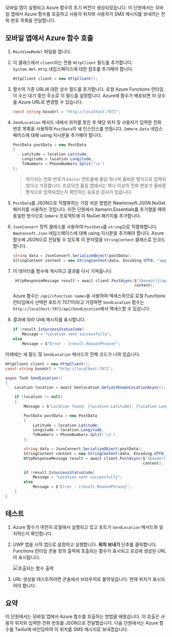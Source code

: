 모바일 앱이 실행되고 Azure 함수의 초기 버전이 생성되었습니다. 이 단원에서는 모바일 앱에서 Azure 함수를 호출하고 사용자 위치와 사용자가 SMS 메시지를 보내려는 전화 번호 목록을 전달합니다.

## <a name="calling-the-azure-function-from-the-mobile-app"></a>모바일 앱에서 Azure 함수 호출

1. `MainViewModel` 파일을 엽니다.

1. 이 클래스에서 `client`라는 전용 `HttpClient` 필드를 추가합니다. `System.Net.Http` 네임스페이스에 대한 참조를 추가해야 합니다.

    ```cs
    HttpClient client = new HttpClient();
    ```

1. 함수의 기준 URL에 대한 상수 필드를 추가합니다. 로컬 Azure Functions 런타임이 수신 대기 중인 주소로 이 필드를 설정합니다. Azure에 함수가 배포되면 이 상수를 Azure URL로 변경할 수 있습니다.

    ```cs
    const string baseUrl = "http://localhost:7071";
    ```

1. `SendLocation` 메서드 내에서 위치를 찾은 후 해당 위치 및 사용자가 입력한 전화 번호 목록을 사용하여 `PostData`의 새 인스턴스를 만듭니다. `ImHere.Data` 네임스페이스에 대해 using 지시문을 추가해야 합니다.

    ```cs
    PostData postData = new PostData
    {
        Latitude = location.Latitude,
        Longitude = location.Longitude,
        ToNumbers = PhoneNumbers.Split('\n')
    };
    ```

    > 여기서는 전화 번호가 `Editor` 컨트롤에 줄당 하나씩 올바른 형식으로 입력되었다고 가정합니다. 프로덕션 품질 앱에서는 하나 이상의 전화 번호가 올바른 형식으로 입력되었는지 확인하는 유효성 검사가 있습니다.

1. `PostData`를 JSON으로 직렬화하는 가장 쉬운 방법은 Newtonsoft.JSON NuGet 패키지를 사용하는 것입니다. 이전 단원에서 Xamarin.Essentials를 추가했을 때와 동일한 방식으로 `ImHere` 프로젝트에 이 NuGet 패키지를 추가합니다.

1. `JsonConvert` 정적 클래스를 사용하여 `PostData`를 `string`으로 직렬화합니다. `Newtonsoft.Json` 네임스페이스에 대해 using 지시문을 추가해야 합니다. Azure 함수에 JSON으로 전달될 수 있도록 이 문자열을 `StringContent` 클래스로 인코드합니다.

    ```cs
    string data = JsonConvert.SerializeObject(postData);
    StringContent content = new StringContent(data, Encoding.UTF8, "application/json");
    ```

1. 이 데이터를 함수에 게시하고 결과를 다시 가져옵니다.

   ```cs
    HttpResponseMessage result = await client.PostAsync($"{baseUrl}/api/SendLocation",
                                                        content);
   ```

   Azure 함수는 `/api/<function name>`을 사용하여 액세스하므로 로컬 Functions 런타임에서 선택한 포트가 7071이라고 가정하면 `SendLocation` 함수는 `http://localhost:7071/api/SendLocation`에서 액세스할 수 있습니다.

1. 결과에 따라 UI에 메시지를 표시합니다.

    ```cs
    if (result.IsSuccessStatusCode)
        Message = "Location sent successfully";
    else
        Message = $"Error - {result.ReasonPhrase}";
    ```

아래에는 새 필드 및 `SendLocation` 메서드의 전체 코드가 나와 있습니다.

```cs
HttpClient client = new HttpClient();
const string baseUrl = "http://localhost:7071";

async Task SendLocation()
{
    Location location = await Geolocation.GetLastKnownLocationAsync();

    if (location != null)
    {
        Message = $"Location found: {location.Latitude}, {location.Longitude}.";

        PostData postData = new PostData
        {
            Latitude = location.Latitude,
            Longitude = location.Longitude,
            ToNumbers = PhoneNumbers.Split('\n')
        };

        string data = JsonConvert.SerializeObject(postData);
        StringContent content = new StringContent(data, Encoding.UTF8, "application/json");
        HttpResponseMessage result = await client.PostAsync($"{baseUrl}/api/SendLocation",
                                                            content);

        if (result.IsSuccessStatusCode)
            Message = "Location sent successfully";
        else
            Message = $"Error - {result.ReasonPhrase}";
    }
}
```

## <a name="testing-it-out"></a>테스트

1. Azure 함수가 여전히 로컬에서 실행되고 있고 포트가 `SendLocation` 메서드와 일치하는지 확인합니다.

1. UWP 앱을 시작 앱으로 설정하고 실행합니다. **위치 보내기** 단추를 클릭합니다. Functions 런타임 콘솔 창의 출력에 호출되는 함수가 표시되고 로깅에 생성된 URL이 표시됩니다.

    ![호출되는 함수 출력](../media/6-function-called.png)

1. URL 생성을 테스트하려면 콘솔에서 브라우저로 붙여넣습니다. 현재 위치가 표시되어야 합니다.

## <a name="summary"></a>요약

이 단원에서는 모바일 앱에서 Azure 함수를 호출하는 방법을 배웠습니다. 이 호출은 사용자 위치와 입력한 전화 번호를 JSON으로 전달했습니다. 다음 단원에서는 Azure 함수를 Twilio에 바인딩하여 이 위치를 SMS 메시지로 보내겠습니다.